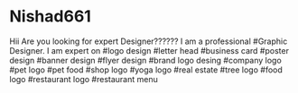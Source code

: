 # Nishad661
 Hii  Are you looking for expert Designer??????   I am a professional #Graphic Designer. I am expert on #logo design #letter head #business card #poster design  #banner design #flyer design #brand logo desing #company logo  #pet logo #pet food #shop logo #yoga logo #real estate #tree logo #food logo  #restaurant logo #restaurant menu 
